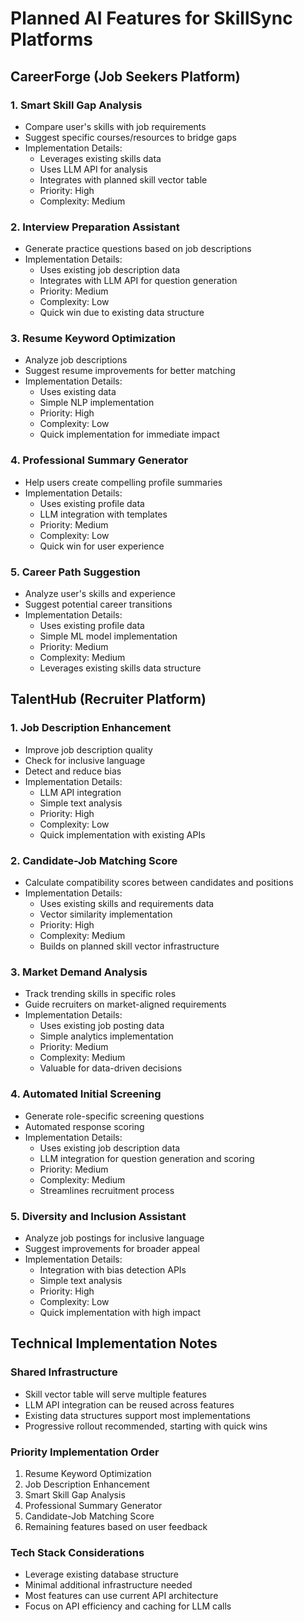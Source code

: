 # Planned AI Features for SkillSync Platforms

## CareerForge (Job Seekers Platform)

### 1. Smart Skill Gap Analysis
- Compare user's skills with job requirements
- Suggest specific courses/resources to bridge gaps
- Implementation Details:
  - Leverages existing skills data
  - Uses LLM API for analysis
  - Integrates with planned skill vector table
  - Priority: High
  - Complexity: Medium

### 2. Interview Preparation Assistant
- Generate practice questions based on job descriptions
- Implementation Details:
  - Uses existing job description data
  - Integrates with LLM API for question generation
  - Priority: Medium
  - Complexity: Low
  - Quick win due to existing data structure

### 3. Resume Keyword Optimization
- Analyze job descriptions
- Suggest resume improvements for better matching
- Implementation Details:
  - Uses existing data
  - Simple NLP implementation
  - Priority: High
  - Complexity: Low
  - Quick implementation for immediate impact

### 4. Professional Summary Generator
- Help users create compelling profile summaries
- Implementation Details:
  - Uses existing profile data
  - LLM integration with templates
  - Priority: Medium
  - Complexity: Low
  - Quick win for user experience

### 5. Career Path Suggestion
- Analyze user's skills and experience
- Suggest potential career transitions
- Implementation Details:
  - Uses existing profile data
  - Simple ML model implementation
  - Priority: Medium
  - Complexity: Medium
  - Leverages existing skills data structure

## TalentHub (Recruiter Platform)

### 1. Job Description Enhancement
- Improve job description quality
- Check for inclusive language
- Detect and reduce bias
- Implementation Details:
  - LLM API integration
  - Simple text analysis
  - Priority: High
  - Complexity: Low
  - Quick implementation with existing APIs

### 2. Candidate-Job Matching Score
- Calculate compatibility scores between candidates and positions
- Implementation Details:
  - Uses existing skills and requirements data
  - Vector similarity implementation
  - Priority: High
  - Complexity: Medium
  - Builds on planned skill vector infrastructure

### 3. Market Demand Analysis
- Track trending skills in specific roles
- Guide recruiters on market-aligned requirements
- Implementation Details:
  - Uses existing job posting data
  - Simple analytics implementation
  - Priority: Medium
  - Complexity: Medium
  - Valuable for data-driven decisions

### 4. Automated Initial Screening
- Generate role-specific screening questions
- Automated response scoring
- Implementation Details:
  - Uses existing job description data
  - LLM integration for question generation and scoring
  - Priority: Medium
  - Complexity: Medium
  - Streamlines recruitment process

### 5. Diversity and Inclusion Assistant
- Analyze job postings for inclusive language
- Suggest improvements for broader appeal
- Implementation Details:
  - Integration with bias detection APIs
  - Simple text analysis
  - Priority: High
  - Complexity: Low
  - Quick implementation with high impact

## Technical Implementation Notes

### Shared Infrastructure
- Skill vector table will serve multiple features
- LLM API integration can be reused across features
- Existing data structures support most implementations
- Progressive rollout recommended, starting with quick wins

### Priority Implementation Order
1. Resume Keyword Optimization
2. Job Description Enhancement
3. Smart Skill Gap Analysis
4. Professional Summary Generator
5. Candidate-Job Matching Score
6. Remaining features based on user feedback

### Tech Stack Considerations
- Leverage existing database structure
- Minimal additional infrastructure needed
- Most features can use current API architecture
- Focus on API efficiency and caching for LLM calls
